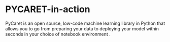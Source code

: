 # PYCARET-in-action
PyCaret is an open source, low-code machine learning library in Python that allows you to go from preparing your data to deploying your model within seconds in your choice of notebook environment .
